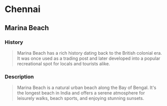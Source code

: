 # Chennai 
 ## Marina Beach 
  
 ### History 
 > Marina Beach has a rich history dating back to the British colonial era. It was once used as a trading post and later developed into a popular recreational spot for locals and tourists alike. 
  
 ### Description 
 > Marina Beach is a natural urban beach along the Bay of Bengal. It's the longest beach in India and offers a serene atmosphere for leisurely walks, beach sports, and enjoying stunning sunsets.